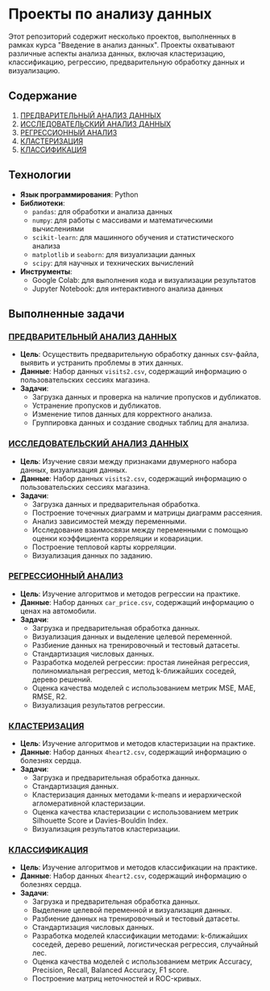 # Проекты по анализу данных

Этот репозиторий содержит несколько проектов, выполненных в рамках курса "Введение в анализ данных". Проекты охватывают различные аспекты анализа данных, включая кластеризацию, классификацию, регрессию, предварительную обработку данных и визуализацию.

## Содержание
1. [ПРЕДВАРИТЕЛЬНЫЙ АНАЛИЗ ДАННЫХ](./Lab1/README.md)
2. [ИССЛЕДОВАТЕЛЬСКИЙ АНАЛИЗ ДАННЫХ](./Lab2/README.md)
3. [РЕГРЕССИОННЫЙ АНАЛИЗ](./Lab3/README.md)
4. [КЛАСТЕРИЗАЦИЯ](./Lab4/README.md)
5. [КЛАССИФИКАЦИЯ](./Lab5/README.md)

## Технологии
- **Язык программирования**: Python
- **Библиотеки**:
  - `pandas`: для обработки и анализа данных
  - `numpy`: для работы с массивами и математическими вычислениями
  - `scikit-learn`: для машинного обучения и статистического анализа
  - `matplotlib` и `seaborn`: для визуализации данных
  - `scipy`: для научных и технических вычислений
- **Инструменты**:
  - Google Colab: для выполнения кода и визуализации результатов
  - Jupyter Notebook: для интерактивного анализа данных

## Выполненные задачи

### [ПРЕДВАРИТЕЛЬНЫЙ АНАЛИЗ ДАННЫХ](./Lab1)
- **Цель**: Осуществить предварительную обработку данных csv-файла, выявить и устранить проблемы в этих данных.
- **Данные**: Набор данных `visits2.csv`, содержащий информацию о пользовательских сессиях магазина.
- **Задачи**:
  - Загрузка данных и проверка на наличие пропусков и дубликатов.
  - Устранение пропусков и дубликатов.
  - Изменение типов данных для корректного анализа.
  - Группировка данных и создание сводных таблиц для анализа.

### [ИССЛЕДОВАТЕЛЬСКИЙ АНАЛИЗ ДАННЫХ](./Lab2)
- **Цель**: Изучение связи между признаками двумерного набора данных, визуализация данных.
- **Данные**: Набор данных `visits2.csv`, содержащий информацию о пользовательских сессиях магазина.
- **Задачи**:
  - Загрузка данных и предварительная обработка.
  - Построение точечных диаграмм и матрицы диаграмм рассеяния.
  - Анализ зависимостей между переменными.
  - Исследование взаимосвязи между переменными с помощью оценки коэффициента корреляции и ковариации.
  - Построение тепловой карты корреляции.
  - Визуализация данных по заданию.

### [РЕГРЕССИОННЫЙ АНАЛИЗ](./Lab3)
- **Цель**: Изучение алгоритмов и методов регрессии на практике.
- **Данные**: Набор данных `car_price.csv`, содержащий информацию о ценах на автомобили.
- **Задачи**:
  - Загрузка и предварительная обработка данных.
  - Визуализация данных и выделение целевой переменной.
  - Разбиение данных на тренировочный и тестовый датасеты.
  - Стандартизация числовых данных.
  - Разработка моделей регрессии: простая линейная регрессия, полиномиальная регрессия, метод k-ближайших соседей, дерево решений.
  - Оценка качества моделей с использованием метрик MSE, MAE, RMSE, R2.
  - Визуализация результатов регрессии.

### [КЛАСТЕРИЗАЦИЯ](./Lab4)
- **Цель**: Изучение алгоритмов и методов кластеризации на практике.
- **Данные**: Набор данных `4heart2.csv`, содержащий информацию о болезнях сердца.
- **Задачи**:
  - Загрузка и предварительная обработка данных.
  - Стандартизация данных.
  - Кластеризация данных методами k-means и иерархической агломеративной кластеризации.
  - Оценка качества кластеризации с использованием метрик Silhouette Score и Davies-Bouldin Index.
  - Визуализация результатов кластеризации.

### [КЛАССИФИКАЦИЯ](./Lab5)
- **Цель**: Изучение алгоритмов и методов классификации на практике.
- **Данные**: Набор данных `4heart2.csv`, содержащий информацию о болезнях сердца.
- **Задачи**:
  - Загрузка и предварительная обработка данных.
  - Выделение целевой переменной и визуализация данных.
  - Разбиение данных на тренировочный и тестовый датасеты.
  - Стандартизация числовых данных.
  - Разработка моделей классификации методами: k-ближайших соседей, дерево решений, логистическая регрессия, случайный лес.
  - Оценка качества моделей с использованием метрик Accuracy, Precision, Recall, Balanced Accuracy, F1 score.
  - Построение матриц неточностей и ROC-кривых.
